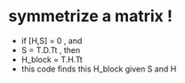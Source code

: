 symmetrize a matrix !
======================

* if [H,S] = 0 , and
* S = T.D.Tt , then
* H_block = T.H.Tt
* this code finds this H_block given S and H
